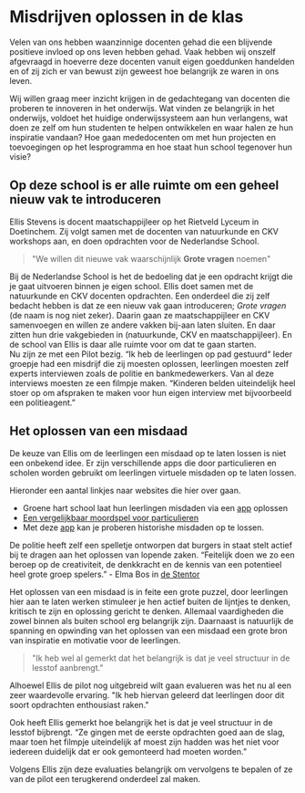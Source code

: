 # Misdrijven oplossen in de klas

Velen van ons hebben waanzinnige docenten gehad die een blijvende positieve invloed op ons leven hebben gehad. Vaak hebben wij onszelf afgevraagd in hoeverre deze docenten vanuit eigen goeddunken handelden en of zij zich er van bewust zijn geweest hoe belangrijk ze waren in ons leven.  

Wij willen graag meer inzicht krijgen in de gedachtegang van docenten die proberen te innoveren in het onderwijs. Wat vinden ze belangrijk in het onderwijs, voldoet het huidige onderwijssysteem aan hun verlangens, wat doen ze zelf om hun studenten te helpen ontwikkelen en waar halen ze hun inspiratie vandaan? Hoe gaan mededocenten om met hun projecten en toevoegingen op het lesprogramma en hoe staat hun school tegenover hun visie?

## Op deze school is er alle ruimte om een geheel nieuw vak te introduceren

Ellis Stevens is docent maatschappijleer op het Rietveld Lyceum in Doetinchem. Zij volgt samen met de docenten van natuurkunde en CKV workshops aan, en doen opdrachten voor de Nederlandse School.

> "We willen dit nieuwe vak waarschijnlijk **Grote vragen** noemen"

Bij de Nederlandse School is het de bedoeling dat je een opdracht krijgt die je gaat uitvoeren binnen je eigen school. Ellis doet samen met de natuurkunde en CKV docenten opdrachten. Een onderdeel die zij zelf bedacht hebben is dat ze een nieuw vak gaan introduceren; *Grote vragen* (de naam is nog niet zeker). Daarin gaan ze maatschappijleer en CKV samenvoegen en willen ze andere vakken bij-aan laten sluiten. En daar zitten hun drie vakgebieden in (natuurkunde, CKV en maatschappijleer). En de school van Ellis is daar alle ruimte voor om dat te gaan starten.   
Nu zijn ze met een Pilot bezig. “Ik heb de leerlingen op pad gestuurd“ Ieder groepje had een misdrijf die zij moesten oplossen, leerlingen moesten zelf experts interviewen zoals de politie en bankmedewerkers. Van al deze interviews moesten ze een filmpje maken. “Kinderen belden uiteindelijk heel stoer op om afspraken te maken voor hun eigen interview met bijvoorbeeld een politieagent.”

## Het oplossen van een misdaad

De keuze van Ellis om de leerlingen een misdaad op te laten lossen is niet een onbekend idee. Er zijn verschillende apps die door particulieren en scholen worden gebruikt om leerlingen virtuele misdaden op te laten lossen.

Hieronder een aantal linkjes naar websites die hier over gaan.

* Groene hart school laat hun leerlingen misdaden via een [app](http://www.groenehartscholen.nl/rijnwoude/2014/11/06/historische-misdaden-oplossen-met-ipad-3/) oplossen
* [Een vergelijkbaar moordspel voor particulieren](http://socialmediadna.nl/digitaal-moordspel-crime-scene/)
* Met deze [app](http://www.mediawijzer.net/historische-misdaden-oplossen-met-een-smartphone/) kan je proberen historishe misdaden op te lossen.

De politie heeft zelf een spelletje ontworpen dat burgers in staat stelt actief bij te dragen aan het oplossen van lopende zaken. “Feitelijk doen we zo een beroep op de creativiteit, de denkkracht en de kennis van een potentieel heel grote groep spelers.” - Elma Bos in [de Stentor](http://socialmediadna.nl/recherche-game/)

Het oplossen van een misdaad is in feite een grote puzzel, door leerlingen hier aan te laten werken stimuleer je hen actief buiten de lijntjes te denken, kritisch te zijn en oplossing gericht te denken. Allemaal vaardigheden die zowel binnen als buiten school erg belangrijk zijn. Daarnaast is natuurlijk de spanning en opwinding van het oplossen van een misdaad een grote bron van inspiratie en motivatie voor de leerlingen.

> "Ik heb wel al gemerkt dat het belangrijk is dat je veel structuur in de lesstof aanbrengt."

Alhoewel Ellis de pilot nog uitgebreid wilt gaan evalueren was het nu al een zeer waardevolle ervaring. "Ik heb hiervan geleerd dat leerlingen door dit soort opdrachten enthousiast raken."

Ook heeft Ellis gemerkt hoe belangrijk het is dat je veel structuur in de lesstof bijbrengt. “Ze gingen met de eerste opdrachten goed aan de slag, maar toen het filmpje uiteindelijk af moest zijn hadden was het niet voor iedereen duidelijk dat er ook gemonteerd had moeten worden.”

Volgens Ellis zijn deze evaluaties belangrijk om vervolgens te bepalen of ze van de pilot een terugkerend onderdeel zal maken.
